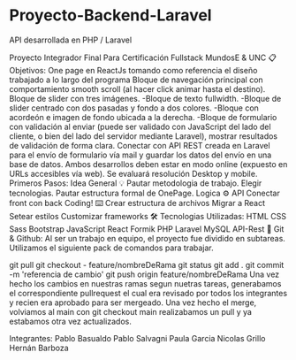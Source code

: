 # Proyecto-Backend-Laravel
API desarrollada en PHP / Laravel  

Proyecto Integrador Final Para Certificación Fullstack
MundosE & UNC
📋 Objetivos:
One page en ReactJs tomando como referencia el diseño trabajado a lo largo del programa
Bloque de navegación principal con comportamiento smooth scroll (al hacer click animar hasta el destino).
Bloque de slider con tres imágenes. -Bloque de texto fullwidth. -Bloque de slider centrado con dos pasadas y fondo a dos colores. -Bloque con acordeón e imagen de fondo ubicada a la derecha. -Bloque de formulario con validación al enviar (puede ser validado con JavaScript del lado del cliente, o bien del lado del servidor mediante Laravel), mostrar resultados de validación de forma clara.
Conectar con API REST creada en Laravel para el envío de formulario vía mail y guardar los datos del envío en una base de datos.
Ambos desarrollos deben estar en modo online (expuesto en URLs accesibles vía web).
Se evaluará resolución Desktop y mobile.
Primeros Pasos:
Idea General 💡
Pautar metodologia de trabajo.
Elegir tecnologias.
Pautar estructura formal de OnePage.
Logica ⚙️
API
Conectar front con back
Coding! ⌨️
Crear estructura de archivos
Migrar a React
Setear estilos
Customizar frameworks
🛠️ Tecnologias Utilizadas:
HTML
CSS
Sass
Bootstrap
JavaScript
React
Formik
PHP
Laravel
MySQL
API-Rest
🔧 Git & Github:
Al ser un trabajo en equipo, el proyecto fue dividido en subtareas. Utilizamos el siguiente pack de comandos para trabajar.

git pull
git checkout - feature/nombreDeRama
git status
git add .
git commit -m 'referencia de cambio'
git push origin feature/nombreDeRama
Una vez hecho los cambios en nuestras ramas segun nuetras tareas, generabamos el correspondiente pullrequest el cual era revisado por todos los integrantes y recien era aprobado para ser mergeado. Una vez hecho el merge, volviamos al main con git checkout main realizabamos un pull y ya estabamos otra vez actualizados.

Integrantes:
Pablo Basualdo
Pablo Salvagni
Paula Garcia
Nicolas Grillo
Hernán Barboza
